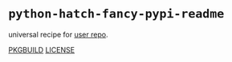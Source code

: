 # `python-hatch-fancy-pypi-readme`

universal recipe for [user repo](../themartiancompany/ur).

[PKGBUILD](PKGBUILD)
[LICENSE](COPYING)
